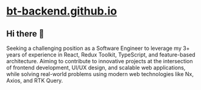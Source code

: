# [bt-backend.github.io](https://bt-backend.github.io/)

## Hi there 👋

Seeking a challenging position as a Software Engineer to leverage my 3+ years of experience in React, Redux Toolkit, TypeScript, and feature-based architecture. Aiming to contribute to innovative projects at the intersection of frontend development, UI/UX design, and scalable web applications, while solving real-world problems using modern web technologies like Nx, Axios, and RTK Query.
